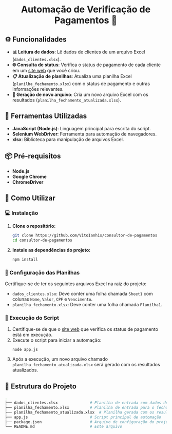 <h1 align="center">Automação de Verificação de Pagamentos 📝</h1>

## ⚙️ Funcionalidades
- **📊 Leitura de dados**: Lê dados de clientes de um arquivo Excel (`dados_clientes.xlsx`).
- **🌐 Consulta de status**: Verifica o status de pagamento de cada cliente em um [site web](https://github.com/VitoIanhis/site-consulta-cpf) que você criou.
- **📋 Atualização de planilhas**: Atualiza uma planilha Excel (`planilha_fechamento.xlsx`) com o status de pagamento e outras informações relevantes.
- **📁 Geração de novo arquivo**: Cria um novo arquivo Excel com os resultados (`planilha_fechamento_atualizada.xlsx`).

## 🔨 Ferramentas Utilizadas
- **JavaScript (Node.js)**: Linguagem principal para escrita do script.
- **Selenium WebDriver**: Ferramenta para automação de navegadores.
- **xlsx**: Biblioteca para manipulação de arquivos Excel.

## 📦 Pré-requisitos
- **Node.js**
- **Google Chrome**
- **ChromeDriver**

## 📌 Como Utilizar

### 💻 Instalação

1. **Clone o repositório:**
    ```bash
    git clone https://github.com/VitoIanhis/consultor-de-pagamentos
    cd consultor-de-pagamentos
    ```

2. **Instale as dependências do projeto:**
    ```bash
    npm install
    ```

### 🌟 Configuração das Planilhas

Certifique-se de ter os seguintes arquivos Excel na raiz do projeto:

- `dados_clientes.xlsx`: Deve conter uma folha chamada `Sheet1` com colunas `Nome`, `Valor`, `CPF` e `Vencimento`.
- `planilha_fechamento.xlsx`: Deve conter uma folha chamada `Planilha1`.

### 🚀 Execução do Script

1. Certifique-se de que o [site web](https://github.com/VitoIanhis/site-consulta-cpf) que verifica os status de pagamento está em execução.
2. Execute o script para iniciar a automação:
    ```bash
    node app.js
    ```
3. Após a execução, um novo arquivo chamado `planilha_fechamento_atualizada.xlsx` será gerado com os resultados atualizados.

## 📂 Estrutura do Projeto

```bash
.
├── dados_clientes.xlsx              # Planilha de entrada com dados dos clientes
├── planilha_fechamento.xlsx         # Planilha de entrada para o fechamento
├── planilha_fechamento_atualizada.xlsx  # Planilha gerada com os resultados atualizados
├── app.js                           # Script principal de automação
├── package.json                     # Arquivo de configuração do projeto Node.js
└── README.md                        # Este arquivo
